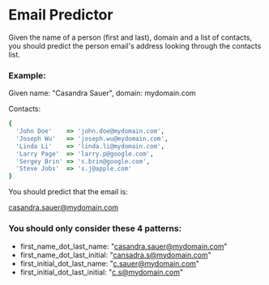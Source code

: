 # Email Predictor

Given the name of a person (first and last), domain and a list of contacts,
you should predict the person email's address looking through the contacts list.


### Example:

Given name: "Casandra Sauer", domain: mydomain.com

Contacts:
```ruby
{
  'John Doe'    => 'john.doe@mydomain.com',
  'Joseph Wu'   => 'joseph.wu@mydomain.com',
  'Linda Li'    => 'linda.li@mydomain.com',
  'Larry Page'  => 'larry.p@google.com',
  'Sergey Brin' => 's.brin@google.com',
  'Steve Jobs'  => 's.j@apple.com'
}
```
You should predict that the email is:

casandra.sauer@mydomain.com


### You should only consider these 4 patterns:

- first_name_dot_last_name:       "casandra.sauer@mydomain.com"
- first_name_dot_last_initial:    "cansadra.s@mydomain.com"
- first_initial_dot_last_name:    "c.sauer@mydomain.com"
- first_initial_dot_last_initial: "c.s@mydomain.com"

